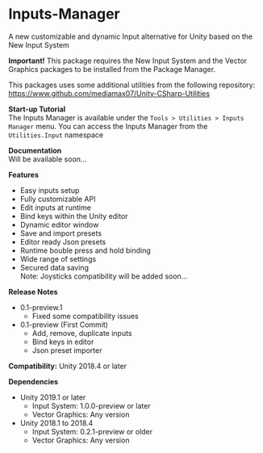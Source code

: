 # Inputs-Manager
A new customizable and dynamic Input alternative for Unity based on the New Input System

<b>Important!</b> This package requires the New Input System and the Vector Graphics packages to be installed from the Package Manager.

This packages uses some additional utilities from the following repository: https://www.github.com/mediamax07/Unity-CSharp-Utilities

<b>Start-up Tutorial</b><br/>
The Inputs Manager is available under the `Tools > Utilities > Inputs Manager` menu.
You can access the Inputs Manager from the `Utilities.Input` namespace

<b>Documentation</b><br/>
Will be available soon...

<b>Features</b>
- Easy inputs setup
- Fully customizable API
- Edit inputs at runtime
- Bind keys within the Unity editor
- Dynamic editor window
- Save and import presets
- Editor ready Json presets
- Runtime bouble press and hold binding
- Wide range of settings
- Secured data saving<br/>
Note: Joysticks compatibility will be added soon...

<b>Release Notes</b>
- 0.1-preview.1
	- Fixed some compatibility issues
- 0.1-preview (First Commit)<br/>
	- Add, remove, duplicate inputs
	- Bind keys in editor
	- Json preset importer

<b>Compatibility:</b> Unity 2018.4 or later

<b>Dependencies</b>
- Unity 2019.1 or later
	- Input System: 1.0.0-preview or later
	- Vector Graphics: Any version
- Unity 2018.1 to 2018.4
	- Input System: 0.2.1-preview or older
	- Vector Graphics: Any version

